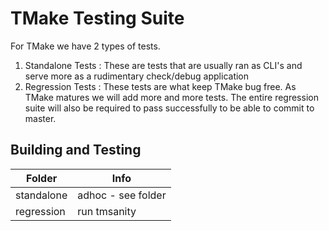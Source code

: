 # TMake Testing Suite

For TMake we have 2 types of tests.

1. Standalone Tests : These are tests that are usually ran as CLI's and serve more as a rudimentary check/debug application
2. Regression Tests : These tests are what keep TMake bug free. As TMake matures we will add more and more tests. The entire regression suite will also be required to pass successfully to be able to commit to master.

## Building and Testing

|             Folder                 |            Info               |
|------------------------------------|-------------------------------|
| standalone                         | adhoc - see folder            |
| regression                         | run tmsanity                  |
